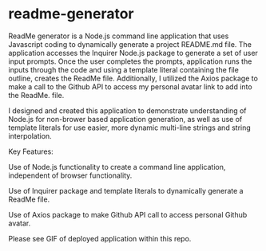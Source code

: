 # readme-generator

ReadMe generator is a Node.js command line application that uses Javascript coding to dynamically generate a project README.md file. 
The application accesses the Inquirer Node.js package to generate a set of user input prompts. Once the user completes the prompts, application
runs the inputs through the code and using a template literal containing the file outline, creates the ReadMe file. Additionally, I utilized
the Axios package to make a call to the Github API to access my personal avatar link to add into the ReadMe. file.

I designed and created this application to demonstrate understanding of Node.js for non-brower based application generation, as well as
use of template literals for use easier, more dynamic multi-line strings and string interpolation.

Key Features:

Use of Node.js functionality to create a command line application, independent of browser functionality.

Use of Inquirer package and template literals to dynamically generate a ReadMe file.

Use of Axios package to make Github API call to access personal Github avatar.



Please see GIF of deployed application within this repo.
